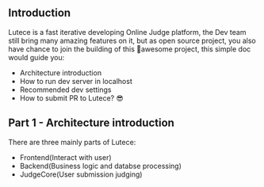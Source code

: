 ## Introduction
Lutece is a fast iterative developing Online Judge platform, the Dev team still bring many amazing features on it, but as open source project, you also have chance to join the building of this 👏awesome project,  this simple doc would guide you:
- Architecture introduction
- How to run dev server in localhost
- Recommended dev settings
- How to submit PR to Lutece? 😎
## Part 1 - Architecture introduction
There are three mainly parts of Lutece:
* Frontend(Interact with user)
* Backend(Business logic and databse processing)
* JudgeCore(User submission judging)
